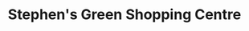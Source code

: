 ---
title: "Stephen's Green Shopping Centre"
url: /dublin/stephens-green-shopping-centre/
shop: mall
---